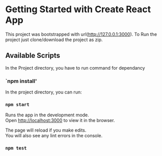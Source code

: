 # Getting Started with Create React App

This project was bootstrapped with url(http://127.0.0.1:3000).
To Run the project just clone/download the project as zip. 

## Available Scripts

In the Project directory, you have to run command for dependancy
### `npm install'

In the project directory, you can run:

### `npm start`

Runs the app in the development mode.\
Open [http://localhost:3000](http://localhost:3000) to view it in the browser.

The page will reload if you make edits.\
You will also see any lint errors in the console.

### `npm test`


